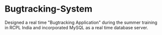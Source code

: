 # Bugtracking-System
Designed a real time "Bugtracking Application" during the summer training in RCPL India and incorporated MySQL as a real time database server.

